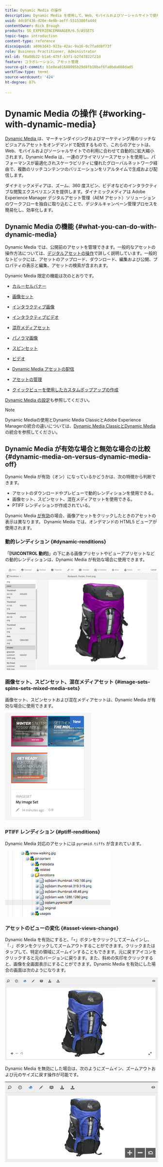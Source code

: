 ```yaml
---
title: Dynamic Media の操作
description: Dynamic Media を使用して、Web、モバイルおよびソーシャルサイトで使用するためにアセットを配信する方法を学習します。
uuid: 4dc0f436-d20e-4e8b-aeff-5515380fa44d
contentOwner: Rick Brough
products: SG_EXPERIENCEMANAGER/6.5/ASSETS
topic-tags: introduction
content-type: reference
discoiquuid: a8063d43-923a-42ac-9a16-0c7fadd8f73f
role: Business Practitioner, Administrator
exl-id: f8a80b22-b1a6-475f-b3f1-b2f47822f21d
feature: コラボレーション、アセット管理
source-git-commit: b1e0ea01688095b29d8fb18baf6fa0bda660dad5
workflow-type: tm+mt
source-wordcount: '424'
ht-degree: 87%

---
```


# Dynamic Media の操作 {#working-with-dynamic-media}

[Dynamic Media ](https://business.adobe.com/products/experience-manager/assets/dynamic-media.html)は、マーチャンダイジングおよびマーケティング用のリッチなビジュアルアセットをオンデマンドで配信するもので、これらのアセットは、Web、モバイルおよびソーシャルサイトでの利用に合わせて自動的に拡大縮小されます。Dynamic Media は、一連のプライマリソースアセットを使用し、パフォーマンスが最適化されスケーラビリティに優れたグローバルネットワーク経由で、複数のリッチコンテンツのバリエーションをリアルタイムで生成および配信します。

ダイナミックメディアは、ズーム、360 度スピン、ビデオなどのインタラクティブな閲覧エクスペリエンスを提供します。ダイナミックメディアは Adobe Experience Manager デジタルアセット管理（AEM アセット）ソリューションのワークフローを独自に取り込むことで、デジタルキャンペーン管理プロセスを簡易化し、効率化します。

<!-- >ARTICLE IS MISSING. GIVES 404 [!NOTE]
>
>A Community article is available on [Working with Adobe Experience Manager and Dynamic Media](https://helpx.adobe.com/experience-manager/using/aem_dynamic_media.html). -->

## Dynamic Media の機能 {#what-you-can-do-with-dynamic-media}

Dynamic Media では、公開前のアセットを管理できます。一般的なアセットの操作方法については、[デジタルアセットの操作](manage-assets.md)で詳しく説明しています。一般的なトピックには、アセットのアップロード、ダウンロード、編集および公開、プロパティの表示と編集、アセットの検索が含まれます。

Dynamic Media 限定の機能は次のとおりです。

* [カルーセルバナー](carousel-banners.md)
* [画像セット](image-sets.md)
* [インタラクティブ画像](interactive-images.md)
* [インタラクティブビデオ](interactive-videos.md)
* [混在メディアセット](mixed-media-sets.md)
* [パノラマ画像](panoramic-images.md)

* [スピンセット](spin-sets.md)
* [ビデオ](video.md)
* [Dynamic Media アセットの配信](delivering-dynamic-media-assets.md)
* [アセットの管理](managing-assets.md)
* [クイックビューを使用したカスタムポップアップの作成](custom-pop-ups.md)

[Dynamic Media の設定](administering-dynamic-media.md)も参照してください。

>[!NOTE]
>
>Dynamic Mediaの使用とDynamic Media ClassicとAdobe Experience Managerの統合の違いについては、[Dynamic Media ClassicとDynamic Media](/help/sites-administering/scene7.md#aem-scene-integration-versus-dynamic-media)の統合を参照してください。

## Dynamic Media が有効な場合と無効な場合の比較 {#dynamic-media-on-versus-dynamic-media-off}

Dynamic Media が有効（オン）になっているかどうかは、次の特徴から判断できます。

* アセットのダウンロードやプレビューで動的レンディションを使用できる。
* 画像セット、スピンセット、混在メディアセットを使用できる。
* PTIFF レンディションが作成されている。

Dynamic Media [が有効](config-dynamic.md#enabling-dynamic-media)の場合、画像アセットをクリックしたときのアセットの表示は異なります。 Dynamic Media では、オンデマンドの HTML5 ビューアが使用されます。

### 動的レンディション {#dynamic-renditions}

「**[!UICONTROL 動的]**」の下にある画像プリセットやビューアプリセットなどの動的レンディションは、Dynamic Media が有効な場合に使用できます。

![chlimage_1-358](assets/chlimage_1-358.png)

### 画像セット、スピンセット、混在メディアセット {#image-sets-spins-sets-mixed-media-sets}

画像セット、スピンセットおよび混在メディアセットは、Dynamic Media が有効な場合に使用できます。

![chlimage_1-359](assets/chlimage_1-359.png)

### PTIFF レンディション {#ptiff-renditions}

Dynamic Media 対応のアセットには `pyramid.tiffs` が含まれています。

![chlimage_1-360](assets/chlimage_1-360.png)

### アセットのビューの変化 {#asset-views-change}

Dynamic Media を有効にすると、「`+`」ボタンをクリックしてズームインし、「`-`」ボタンをクリックしてズームアウトすることができます。クリックまたはタップして、特定の領域にズームインすることもできます。元に戻すアイコンをクリックすると元のバージョンに戻ります。また、斜めの矢印をクリックすると、画像を全画面表示にすることができます。Dynamic Media を有効にした場合の画面は次のようになります。

![chlimage_1-361](assets/chlimage_1-361.png)

Dynamic Media を無効にした場合は、次のようにズームイン、ズームアウトおよび元のサイズに戻す操作が可能です。

![chlimage_1-362](assets/chlimage_1-362.png)
